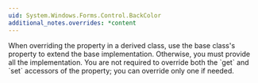 ```yaml
---
uid: System.Windows.Forms.Control.BackColor
additional_notes.overrides: *content
---
```


<p>When overriding the <xref href="System.Windows.Forms.Control.BackColor"></xref> property in a derived class, use the base class's <xref href="System.Windows.Forms.Control.BackColor"></xref> property to extend the base implementation. Otherwise, you must provide all the implementation. You are not required to override both the `get` and `set` accessors of the <xref href="System.Windows.Forms.Control.BackColor"></xref> property; you can override only one if needed.</p>


